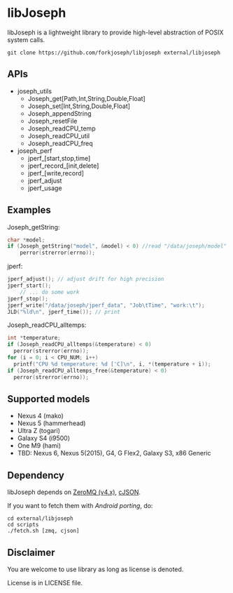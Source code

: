 libJoseph
===============================================================================
libJoseph is a lightweight library to provide high-level abstraction of POSIX system calls. 
```git
git clone https://github.com/forkjoseph/libjoseph external/libjoseph
```

## APIs
* joseph_utils
	- Joseph_get[Path,Int,String,Double,Float]
	- Joseph_set[Int,String,Double,Float]
	- Joseph_appendString
	- Joseph_resetFile
	- Joseph_readCPU_temp
	- Joseph_readCPU_util
	- Joseph_readCPU_freq
* joseph_perf
	- jperf_[start,stop,time]
	- jperf_record_[init,delete]
	- jperf_[write,record]
	- jperf_adjust
	- jperf_usage

## Examples
Joseph_getString:
```C++
char *model;
if (Joseph_getString("model", &model) < 0) //read "/data/joseph/model"
	perror(strerror(errno));
```
jperf: 
```C++
jperf_adjust(); // adjust drift for high precision
jperf_start();
	// ... do some work
jperf_stop();
jperf_write("/data/joseph/jperf_data", "Job\tTime", "work:\t");
JLD("%ld\n", jperf_time()); // print
```
Joseph_readCPU_alltemps:
```C++
int *temperature;
if (Joseph_readCPU_alltemps(&temperature) < 0) 
  perror(strerror(errno));
for (i = 0; i < CPU_NUM; i++) 
  printf("CPU %d temperature: %d ['C]\n", i, *(temperature + i));
if (Joseph_readCPU_alltemps_free(&temperature) < 0) 
  perror(strerror(errno));
```

## Supported models
- Nexus 4 (mako)
- Nexus 5 (hammerhead)
- Ultra Z (togari)
- Galaxy S4 (i9500)
- One M9 (hami)
- TBD: Nexus 6, Nexus 5(2015), G4, G Flex2, Galaxy S3, x86 Generic

## Dependency
libJoseph depends on [ZeroMQ (v4.x)](https://github.com/zeromq/libzmq), [cJSON](https://github.com/kbranigan/cJSON).

If you want to fetch them with *Android porting*, do:
```shell
cd external/libjoseph
cd scripts
./fetch.sh [zmq, cjson]
```

## Disclaimer
You are welcome to use library as long as license is denoted. 

License is in LICENSE file. 
